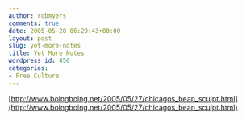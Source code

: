 ```yaml
---
author: robmyers
comments: true
date: 2005-05-28 06:20:43+00:00
layout: post
slug: yet-more-notes
title: Yet More Notes
wordpress_id: 450
categories:
- Free Culture
---
```


[http://www.boingboing.net/2005/05/27/chicagos_bean_sculpt.html](http://www.boingboing.net/2005/05/27/chicagos_bean_sculpt.html)  



